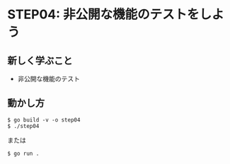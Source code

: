 # STEP04: 非公開な機能のテストをしよう

## 新しく学ぶこと

* 非公開な機能のテスト

## 動かし方

```
$ go build -v -o step04
$ ./step04
```

または

```
$ go run .
```


